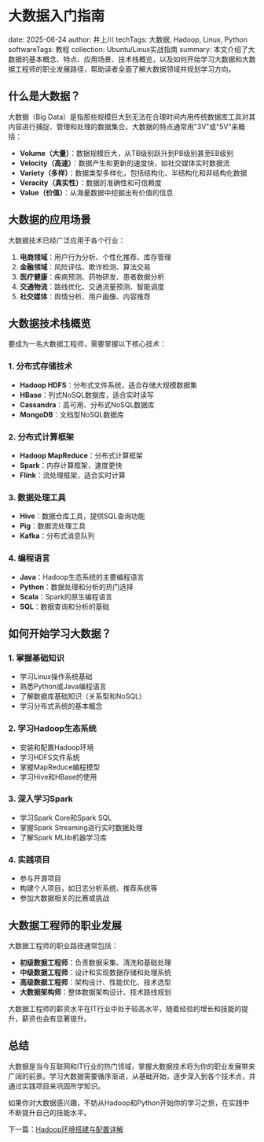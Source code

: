 # 大数据入门指南

date: 2025-06-24
author: 井上川
techTags: 大数据, Hadoop, Linux, Python
softwareTags: 教程
collection: Ubuntu/Linux实战指南
summary: 本文介绍了大数据的基本概念、特点、应用场景、技术栈概览，以及如何开始学习大数据和大数据工程师的职业发展路径，帮助读者全面了解大数据领域并规划学习方向。

## 什么是大数据？

大数据（Big Data）是指那些规模巨大到无法在合理时间内用传统数据库工具对其内容进行捕捉、管理和处理的数据集合。大数据的特点通常用"3V"或"5V"来概括：

- **Volume（大量）**：数据规模巨大，从TB级别跃升到PB级别甚至EB级别
- **Velocity（高速）**：数据产生和更新的速度快，如社交媒体实时数据流
- **Variety（多样）**：数据类型多样化，包括结构化、半结构化和非结构化数据
- **Veracity（真实性）**：数据的准确性和可信赖度
- **Value（价值）**：从海量数据中挖掘出有价值的信息

## 大数据的应用场景

大数据技术已经广泛应用于各个行业：

1. **电商领域**：用户行为分析、个性化推荐、库存管理
2. **金融领域**：风险评估、欺诈检测、算法交易
3. **医疗健康**：疾病预测、药物研发、患者数据分析
4. **交通物流**：路线优化、交通流量预测、智能调度
5. **社交媒体**：舆情分析、用户画像、内容推荐

## 大数据技术栈概览

要成为一名大数据工程师，需要掌握以下核心技术：

### 1. 分布式存储技术
- **Hadoop HDFS**：分布式文件系统，适合存储大规模数据集
- **HBase**：列式NoSQL数据库，适合实时读写
- **Cassandra**：高可用、分布式NoSQL数据库
- **MongoDB**：文档型NoSQL数据库

### 2. 分布式计算框架
- **Hadoop MapReduce**：分布式计算框架
- **Spark**：内存计算框架，速度更快
- **Flink**：流处理框架，适合实时计算

### 3. 数据处理工具
- **Hive**：数据仓库工具，提供SQL查询功能
- **Pig**：数据流处理工具
- **Kafka**：分布式消息队列

### 4. 编程语言
- **Java**：Hadoop生态系统的主要编程语言
- **Python**：数据处理和分析的热门选择
- **Scala**：Spark的原生编程语言
- **SQL**：数据查询和分析的基础

## 如何开始学习大数据？

### 1. 掌握基础知识
- 学习Linux操作系统基础
- 熟悉Python或Java编程语言
- 了解数据库基础知识（关系型和NoSQL）
- 学习分布式系统的基本概念

### 2. 学习Hadoop生态系统
- 安装和配置Hadoop环境
- 学习HDFS文件系统
- 掌握MapReduce编程模型
- 学习Hive和HBase的使用

### 3. 深入学习Spark
- 学习Spark Core和Spark SQL
- 掌握Spark Streaming进行实时数据处理
- 了解Spark MLlib机器学习库

### 4. 实践项目
- 参与开源项目
- 构建个人项目，如日志分析系统、推荐系统等
- 参加大数据相关的比赛或挑战

## 大数据工程师的职业发展

大数据工程师的职业路径通常包括：

- **初级数据工程师**：负责数据采集、清洗和基础处理
- **中级数据工程师**：设计和实现数据存储和处理系统
- **高级数据工程师**：架构设计、性能优化、技术选型
- **大数据架构师**：整体数据架构设计、技术路线规划

大数据工程师的薪资水平在IT行业中处于较高水平，随着经验的增长和技能的提升，薪资也会有显著提升。

## 总结

大数据是当今互联网和IT行业的热门领域，掌握大数据技术将为你的职业发展带来广阔的前景。学习大数据需要循序渐进，从基础开始，逐步深入到各个技术点，并通过实践项目来巩固所学知识。

如果你对大数据感兴趣，不妨从Hadoop和Python开始你的学习之旅，在实践中不断提升自己的技能水平。

下一篇：[Hadoop环境搭建与配置详解](hadoop-环境搭建与配置详解.md)